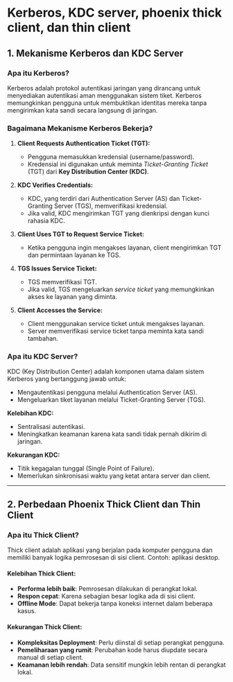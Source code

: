 # Kerberos, KDC server, phoenix thick client, dan thin client

## 1. Mekanisme Kerberos dan KDC Server

### **Apa itu Kerberos?**
Kerberos adalah protokol autentikasi jaringan yang dirancang untuk menyediakan autentikasi aman menggunakan sistem tiket. Kerberos memungkinkan pengguna untuk membuktikan identitas mereka tanpa mengirimkan kata sandi secara langsung di jaringan.

### **Bagaimana Mekanisme Kerberos Bekerja?**

1. **Client Requests Authentication Ticket (TGT):**
   - Pengguna memasukkan kredensial (username/password).
   - Kredensial ini digunakan untuk meminta _Ticket-Granting Ticket_ (TGT) dari **Key Distribution Center (KDC)**.

2. **KDC Verifies Credentials:**
   - KDC, yang terdiri dari Authentication Server (AS) dan Ticket-Granting Server (TGS), memverifikasi kredensial.
   - Jika valid, KDC mengirimkan TGT yang dienkripsi dengan kunci rahasia KDC.

3. **Client Uses TGT to Request Service Ticket:**
   - Ketika pengguna ingin mengakses layanan, client mengirimkan TGT dan permintaan layanan ke TGS.

4. **TGS Issues Service Ticket:**
   - TGS memverifikasi TGT.
   - Jika valid, TGS mengeluarkan _service ticket_ yang memungkinkan akses ke layanan yang diminta.

5. **Client Accesses the Service:**
   - Client menggunakan service ticket untuk mengakses layanan.
   - Server memverifikasi service ticket tanpa meminta kata sandi tambahan.
  
### **Apa itu KDC Server?**
KDC (Key Distribution Center) adalah komponen utama dalam sistem Kerberos yang bertanggung jawab untuk:
   - Mengautentikasi pengguna melalui Authentication Server (AS).
   - Mengeluarkan tiket layanan melalui Ticket-Granting Server (TGS).

**Kelebihan KDC:**
- Sentralisasi autentikasi.
- Meningkatkan keamanan karena kata sandi tidak pernah dikirim di jaringan.

**Kekurangan KDC:**
- Titik kegagalan tunggal (Single Point of Failure).
- Memerlukan sinkronisasi waktu yang ketat antara server dan client.

---
## 2. Perbedaan Phoenix Thick Client dan Thin Client

### **Apa itu Thick Client?**
Thick client adalah aplikasi yang berjalan pada komputer pengguna dan memiliki banyak logika pemrosesan di sisi client. Contoh: aplikasi desktop.

#### **Kelebihan Thick Client:**
- **Performa lebih baik**: Pemrosesan dilakukan di perangkat lokal.
- **Respon cepat**: Karena sebagian besar logika ada di sisi client.
- **Offline Mode**: Dapat bekerja tanpa koneksi internet dalam beberapa kasus.

#### **Kekurangan Thick Client:**
- **Kompleksitas Deployment**: Perlu diinstal di setiap perangkat pengguna.
- **Pemeliharaan yang rumit**: Perubahan kode harus diupdate secara manual di setiap client.
- **Keamanan lebih rendah**: Data sensitif mungkin lebih rentan di perangkat lokal.


